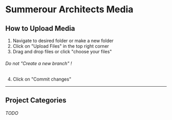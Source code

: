 # Summerour Architects Media

## How to Upload Media
1. Navigate to desired folder or make a new folder
2. Click on "Upload Files" in the top right corner
3. Drag and drop files or click "choose your files"
###### Do not "Create a new branch" !
4. Click on "Commit changes" 

--- 

## Project Categories

###### TODO
